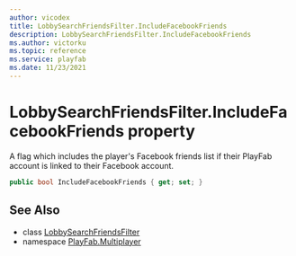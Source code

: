 ```yaml
---
author: vicodex
title: LobbySearchFriendsFilter.IncludeFacebookFriends
description: LobbySearchFriendsFilter.IncludeFacebookFriends
ms.author: victorku
ms.topic: reference
ms.service: playfab
ms.date: 11/23/2021
---
```


# LobbySearchFriendsFilter.IncludeFacebookFriends property

A flag which includes the player's Facebook friends list if their PlayFab account is linked to their Facebook account.

```csharp
public bool IncludeFacebookFriends { get; set; }
```

## See Also

* class [LobbySearchFriendsFilter](../LobbySearchFriendsFilter.md)
* namespace [PlayFab.Multiplayer](../../PlayFabMultiplayerSDK.md)


